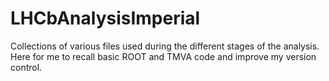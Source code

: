 # LHCbAnalysisImperial

Collections of various files used during the different stages of the analysis. 
Here for me to recall basic ROOT and TMVA code and improve my version control.
